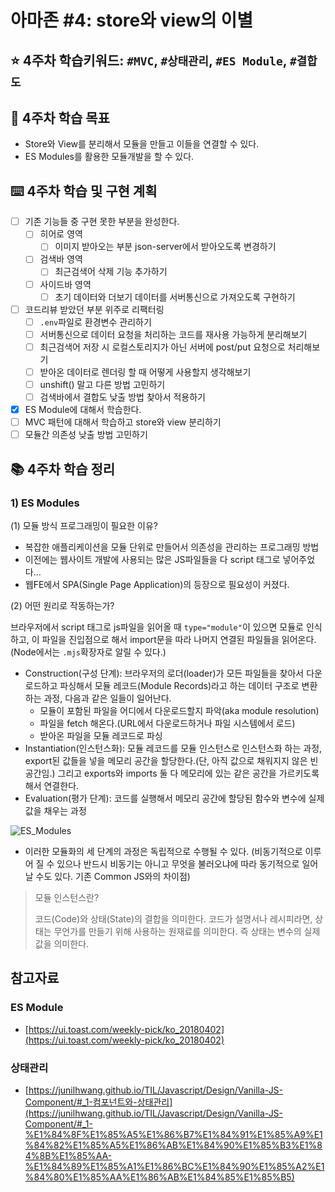 # 아마존 #4: store와 view의 이별

## ⭐️ 4주차 학습키워드: `#MVC`, `#상태관리`, `#ES Module`, `#결합도`

## 🎯 4주차 학습 목표

- Store와 View를 분리해서 모듈을 만들고 이들을 연결할 수 있다.
- ES Modules를 활용한 모듈개발을 할 수 있다.

## ⌨️ 4주차 학습 및 구현 계획

- [ ]  기존 기능들 중 구현 못한 부분을 완성한다.
    - [ ]  히어로 영역
        - [ ]  이미지 받아오는 부분 json-server에서 받아오도록 변경하기
    - [ ]  검색바 영역
        - [ ]  최근검색어 삭제 기능 추가하기
    - [ ]  사이드바 영역
        - [ ]  초기 데이터와 더보기 데이터를 서버통신으로 가져오도록 구현하기

- [ ]  코드리뷰 받았던 부분 위주로 리팩터링
    - [ ]  `.env`파일로 환경변수 관리하기
    - [ ]  서버통신으로 데이터 요청을 처리하는 코드를 재사용 가능하게 분리해보기
    - [ ]  최근검색어 저장 시 로컬스토리지가 아닌 서버에 post/put 요청으로 처리해보기
    - [ ]  받아온 데이터로 렌더링 할 때 어떻게 사용할지 생각해보기
    - [ ]  unshift() 말고 다른 방법 고민하기
    - [ ]  검색바에서 결합도 낮출 방법 찾아서 적용하기

- [x] ES Module에 대해서 학습한다. 
- [ ] MVC 패턴에 대해서 학습하고 store와 view 분리하기
- [ ] 모듈간 의존성 낮출 방법 고민하기
## 📚 4주차 학습 정리
### 1) ES Modules

(1) 모듈 방식 프로그래밍이 필요한 이유?

- 복잡한 애플리케이션을 모듈 단위로 만들어서 의존성을 관리하는 프로그래밍 방법
- 이전에는 웹사이트 개발에 사용되는 많은 JS파일들을 다 script 태그로 넣어주었다…
- 웹FE에서 SPA(Single Page Application)의 등장으로 필요성이 커졌다.

(2) 어떤 원리로 작동하는가?

브라우저에서 script 태그로 js파일을 읽어올 때 `type="module"`이 있으면 모듈로 인식하고, 이 파일을 진입점으로 해서 import문을 따라 나머지 연결된 파일들을 읽어온다. (Node에서는 `.mjs`확장자로 알릴 수 있다.)

- Construction(구성 단계): 브라우저의 로더(loader)가 모든 파일들을 찾아서 다운로드하고 파싱해서 모듈 레코드(Module Records)라고 하는 데이터 구조로 변환하는 과정, 다음과 같은 일들이 일어난다.
    - 모듈이 포함된 파일을 어디에서 다운로드할지 파악(aka module resolution)
    - 파일을 fetch 해온다.(URL에서 다운로드하거나 파일 시스템에서 로드)
    - 받아온 파일을 모듈 레코드로 파싱
- Instantiation(인스턴스화): 모듈 레코드를 모듈 인스턴스로 인스턴스화 하는 과정, export된 값들을 넣을 메모리 공간을 할당한다.(단, 아직 값으로 채워지지 않은 빈 공간임.) 그리고 exports와 imports 둘 다 메모리에 있는 같은 공간을 가르키도록 해서 연결한다.
- Evaluation(평가 단계): 코드를 실행해서 메모리 공간에 할당된 함수와 변수에 실제 값을 채우는 과정

![ES_Modules](https://user-images.githubusercontent.com/76121068/233927543-1f71b1ab-77c0-4a95-95a0-8d347588c6c9.png)

- 이러한 모듈화의 세 단계의 과정은 독립적으로 수행될 수 있다. (비동기적으로 이루어 질 수 있으나 반드시 비동기는 아니고 무엇을 불러오냐에 따라 동기적으로 일어날 수도 있다. 기존 Common JS와의 차이점)

> 모듈 인스턴스란?
>
> 코드(Code)와 상태(State)의 결합을 의미한다. 코드가 설명서나 레시피라면, 상태는 무언가를 만들기 위해 사용하는 원재료를 의미한다. 즉 상태는 변수의 실제 값을 의미한다.

## 참고자료

### ES Module

- [https://ui.toast.com/weekly-pick/ko_20180402](https://ui.toast.com/weekly-pick/ko_20180402)

### 상태관리

- [https://junilhwang.github.io/TIL/Javascript/Design/Vanilla-JS-Component/#_1-컴포넌트와-상태관리](https://junilhwang.github.io/TIL/Javascript/Design/Vanilla-JS-Component/#_1-%E1%84%8F%E1%85%A5%E1%86%B7%E1%84%91%E1%85%A9%E1%84%82%E1%85%A5%E1%86%AB%E1%84%90%E1%85%B3%E1%84%8B%E1%85%AA-%E1%84%89%E1%85%A1%E1%86%BC%E1%84%90%E1%85%A2%E1%84%80%E1%85%AA%E1%86%AB%E1%84%85%E1%85%B5)
